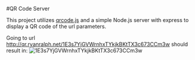 #QR Code Server

This project utilizes [qrcode.js](http://davidshimjs.github.io/qrcodejs/) and a simple Node.js server with express to display a QR code of the url parameters.


Going to url http://qr.ryanralph.net/1E3s7YjGVWrnhxTYkjkBKtTX3c673CCm3w should result in:
![1E3s7YjGVWrnhxTYkjkBKtTX3c673CCm3w](http://ryanralph.net/donate.png "1E3s7YjGVWrnhxTYkjkBKtTX3c673CCm3w")
